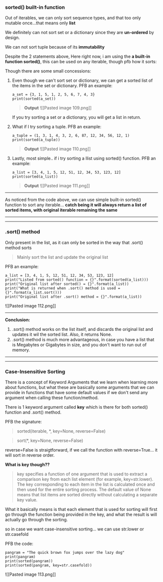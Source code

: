 ### sorted() built-in function
Out of iterables, we can only sort sequence types, and that too only mutable once...that means only **list**

We definitely can not sort set or a dictionary since they are **un-ordered** by design.

We can not sort tuple because of its **immutability**

Despite the 2 statements above, Here right now, i am using the **a built-in function sorted()**, this can be used on any iterable, though pfb how it sorts:

Though there are some small concessions:
1. Even though we can't sort set or dictionary, we can get a sorted list of the items in the set or dictionary.
	PFB an example:
	```
	a_set = {3, 1, 5, 1, 2, 5, 6, 7, 4, 3}
	print(sorted(a_set))
	```
	
	>**Output**
	![[Pasted image 109.png]]
	
	If you try sorting a set or a dictionary, you will get a list in return.
	
2. What if I try sorting a tuple.
	PFB an example:
	```
	a_tuple = (1, 3, 1, 4, 3, 2, 6, 87, 12, 34, 56, 12, 1)
	print(sorted(a_tuple))
	```
	>**Output**
		![[Pasted image 110.png]]
		
3. Lastly, most simple.. if i try sorting a llist using sorted() function.
	PFB an example:
	```
	a_list = [3, 4, 1, 5, 12, 51, 12, 34, 53, 123, 12]
	print(sorted(a_list))
	```
	
	> **Output**
		![[Pasted image 111.png]]
		
***
As noticed from the code above, we can use simple built-in sorted() function to sort any iterable... **catch being it will always return a list of sorted items, with original iterable remaining the same**
***
***

### .sort() method
Only present in the list, as it can only be sorted in the way that .sort() method sorts
> Mainly sort the list and update the original list

PFB an example:
```
a_list = [3, 4, 1, 5, 12, 51, 12, 34, 53, 123, 12]
print("Listed from sorted() function = {}".format(sorted(a_list)))
print("Original list after sorted() = {}".format(a_list))
print("What is returned when .sort() method is used = {}".format(a_list.sort()))
print("Original list after .sort() method = {}".format(a_list))
```
![[Pasted image 112.png]]

***
**Conclusion:**
1. .sort() method works on the list itself, and discards the original list and updates it wil the sorted list. Also, it returns None.
2. .sort() method is much more advantageous, in case you have a list that is Megabytes or Gigabytes in size, and you don't want to run out of memory.
***
***
### Case-Insensitive Sorting

There is a concept of Keyword Arguments that we learn when learning more about functions, but what these are basically some arguments that we can provide in functions that have some default values if we don't send any argument when calling these function/method.

There is 1 keyword argument called **key** which is there for both sorted() function and .sort() method.

PFB the signature:
> sorted(iterable, *, key=None, reverse=False)

> sort(*, key=None, reverse=False)

reverse=False is straigtforward, if we call the function with reverse=True... it will sort in reverse order.

**What is key though??**
> key specifies a function of one argument that is used to extract a comparison key from each list element (for example, key=str.lower). The key corresponding to each item in the list is calculated once and then used for the entire sorting process. The default value of None means that list items are sorted directly without calculating a separate key value.

What it basically means is that each element that is used for sorting will first go through the function being provided in the key, and what the result is will actually go through the sorting.

so in case we want case-insensitive sorting... we can use str.lower or str.casefold

PFB the code:
```
pangram = "The quick brown fox jumps over the lazy dog"
print(pangram)
print(sorted(pangram))
print(sorted(pangram, key=str.casefold))
```

![[Pasted image 113.png]]
	